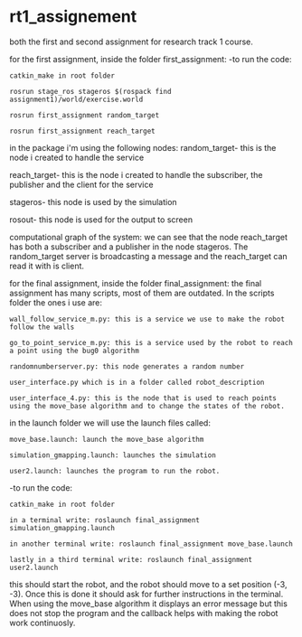 
# rt1_assignement
both the first and second assignment for research track 1 course.

for the first assignment, inside the folder first_assignment:
  -to run the code:

    catkin_make in root folder

    rosrun stage_ros stageros $(rospack find assignment1)/world/exercise.world 

    rosrun first_assignment random_target

    rosrun first_assignment reach_target

  in the package i'm using the following nodes:
  random_target- this is the node i created to handle the service

  reach_target- this is the node i created to handle the subscriber, the publisher and the client 
  for the service

  stageros- this node is used by the simulation

  rosout- this node is used for the output to screen

  computational graph of the system: 
  we can see that the node reach_target has both a subscriber and a publisher in the node stageros. 
  The random_target server is broadcasting a message and the reach_target can read it with is client.
  
for the final assignment, inside the folder final_assignment:
  the final assignment has many scripts, most of them are outdated. In the scripts folder the ones i use are:
    
    wall_follow_service_m.py: this is a service we use to make the robot follow the walls
    
    go_to_point_service_m.py: this is a service used by the robot to reach a point using the bug0 algorithm
    
    randomnumberserver.py: this node generates a random number
    
    user_interface.py which is in a folder called robot_description
    
    user_interface_4.py: this is the node that is used to reach points using the move_base algorithm and to change the states of the robot.
   in the launch folder we will use the launch files called:
    
    move_base.launch: launch the move_base algorithm
    
    simulation_gmapping.launch: launches the simulation
    
    user2.launch: launches the program to run the robot.
   -to run the code:

    catkin_make in root folder
    
    in a terminal write: roslaunch final_assignment simulation_gmapping.launch
    
    in another terminal write: roslaunch final_assignment move_base.launch
    
    lastly in a third terminal write: roslaunch final_assignment user2.launch
   this should start the robot, and the robot should move to a set position (-3, -3). Once this is done it should ask for further instructions in the terminal. 
   When using the move_base algorithm it displays an error message but this does not stop the program and the callback helps with making the robot work continuosly.
